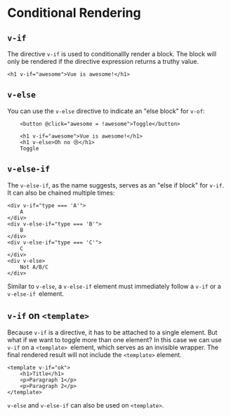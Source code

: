 # Conditional Rendering

## `v-if`

The directive `v-if` is used to conditionallly render a block. The block will only be rendered if the directive expression returns a truthy value.

    <h1 v-if="awesome">Vue is awesome!</h1>

## `v-else`

You can use the `v-else` directive to indicate an "else block" for `v-of`:

        <button @click="awesome = !awesome">Toggle</button>

        <h1 v-if="awesome">Vue is awesome!</h1>
        <h1 v-else>Oh no 😢</h1>
        Toggle


## `v-else-if`

The `v-else-if`, as the name suggests, serves as an "else if block" for `v-if`. It can also be chained multiple times:

    <div v-if="type === 'A'">
        A
    </div>
    <div v-else-if="type === 'B'">
        B
    </div>
    <div v-else-if="type === 'C'">
        C
    </div>
    <div v-else>
        Not A/B/C
    </div>

Similar to `v-else`, a `v-else-if` element must immediately follow a `v-if` or a `v-else-if `element.

## `v-if` on `<template>`

Because `v-if` is a directive, it has to be attached to a single element. But what if we want to toggle more than one element? In this case we can use `v-if` on a `<template> `element, which serves as an invisible wrapper. The final rendered result will not include the `<template>` element.

    <template v-if="ok">
        <h1>Title</h1>
        <p>Paragraph 1</p>
        <p>Paragraph 2</p>
    </template>

`v-else` and `v-else-if` can also be used on `<template>`.